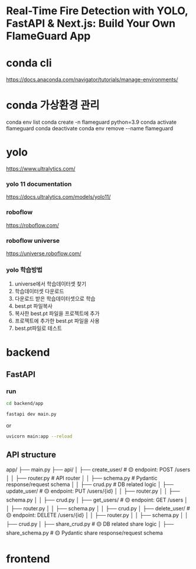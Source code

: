 # Real-Time Fire Detection with YOLO, FastAPI & Next.js: Build Your Own FlameGuard App




# conda cli
https://docs.anaconda.com/navigator/tutorials/manage-environments/




# conda 가상환경 관리
conda env list
conda create -n flameguard python=3.9
conda activate flameguard
conda deactivate
conda env remove --name flameguard






# yolo
https://www.ultralytics.com/


### yolo 11 documentation
https://docs.ultralytics.com/models/yolo11/

### roboflow
https://roboflow.com/

### roboflow universe
https://universe.roboflow.com/


### yolo 학습방법
1. universe에서 학습데이터셋 찾기
2. 학습데이터셋 다운로드
3. 다운로드 받은 학습데이터셋으로 학습
4. best.pt 파일복사
5. 복사한 best.pt 파일을 프로젝트에 추가
6. 프로젝트에 추가한 best.pt 파일을 사용
7. best.pt파일로 테스트




# backend

## FastAPI

### run
```bash
cd backend/app
```

```bash
fastapi dev main.py
```

or 

```bash
uvicorn main:app --reload
```




## API structure

app/
 ├── main.py
 ├── api/
 │   ├── create_user/         # 🟡 endpoint: POST /users
 │   │   ├── router.py        # API router
 │   │   ├── schema.py        # Pydantic response/request schema
 │   │   ├── crud.py          # DB related logic
 │   ├── update_user/         # 🟡 endpoint: PUT /users/{id}
 │   │   ├── router.py
 │   │   ├── schema.py
 │   │   ├── crud.py
 │   ├── get_users/           # 🟡 endpoint: GET /users
 │   │   ├── router.py
 │   │   ├── schema.py
 │   │   ├── crud.py
 │   ├── delete_user/         # 🟡 endpoint: DELETE /users/{id}
 │   │   ├── router.py
 │   │   ├── schema.py
 │   │   ├── crud.py
 │   ├── share_crud.py        # 🟡 DB related share logic
 │   ├── share_schema.py      # 🟡 Pydantic share response/request schema
 




# frontend